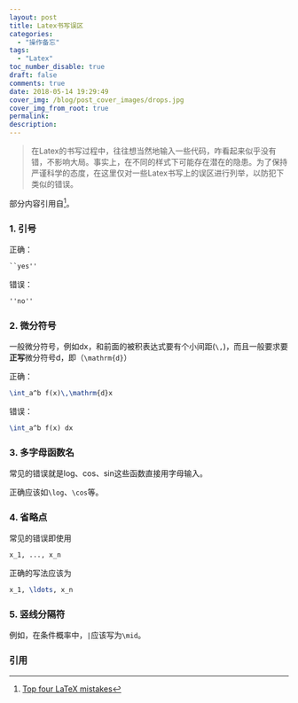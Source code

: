 ```yaml
---
layout: post
title: Latex书写误区
categories:
  - "操作备忘"
tags:
  - "Latex"
toc_number_disable: true
draft: false
comments: true
date: 2018-05-14 19:29:49
cover_img: /blog/post_cover_images/drops.jpg
cover_img_from_root: true
permalink:
description:
---
```


> 在Latex的书写过程中，往往想当然地输入一些代码，咋看起来似乎没有错，不影响大局。事实上，在不同的样式下可能存在潜在的隐患。为了保持严谨科学的态度，在这里仅对一些Latex书写上的误区进行列举，以防犯下类似的错误。

部分内容引用自[^1]。

### 1. 引号

正确：
```latex
``yes''
```

错误：
```latex
''no''
```

### 2. 微分符号

一般微分符号，例如dx，和前面的被积表达式要有个小间距(`\,`)，而且一般要求要**正写**微分符号d，即（`\mathrm{d}`）

正确：
```latex
\int_a^b f(x)\,\mathrm{d}x
```

错误：
```latex
\int_a^b f(x) dx
```

### 3. 多字母函数名

常见的错误就是log、cos、sin这些函数直接用字母输入。

正确应该如`\log`、`\cos`等。

### 4. 省略点

常见的错误即使用

```latex
x_1, ..., x_n
```

正确的写法应该为

```latex
x_1, \ldots, x_n
```

### 5. 竖线分隔符

例如，在条件概率中，`|`应该写为`\mid`。

### 引用

[^1]: [Top four LaTeX mistakes](https://www.johndcook.com/blog/2010/02/15/top-latex-mistakes/)
